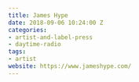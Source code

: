 ```yaml
---
title: James Hype
date: 2018-09-06 10:24:00 Z
categories:
- artist-and-label-press
- daytime-radio
tags:
- artist
website: https://www.jameshype.com/
---
```


